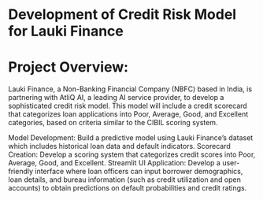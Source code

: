 # Development of Credit Risk Model for Lauki Finance

# Project Overview: 
Lauki Finance, a Non-Banking Financial Company (NBFC) based in India, 
is partnering with AtliQ AI, a leading AI service provider, to develop a sophisticated credit risk 
model. This model will include a credit scorecard that categorizes loan applications into Poor, 
Average, Good, and Excellent categories, based on criteria similar to the CIBIL scoring system.

Model Development:
Build a predictive model using Lauki Finance’s dataset which 
includes historical loan data and default indicators. 
Scorecard Creation: 
Develop a scoring system that categorizes credit scores into Poor, 
Average, Good, and Excellent. 
Streamlit UI Application: 
Develop a user-friendly interface where loan officers can 
input borrower demographics, loan details, and bureau information (such as credit 
utilization and open accounts) to obtain predictions on default probabilities and credit 
ratings.
